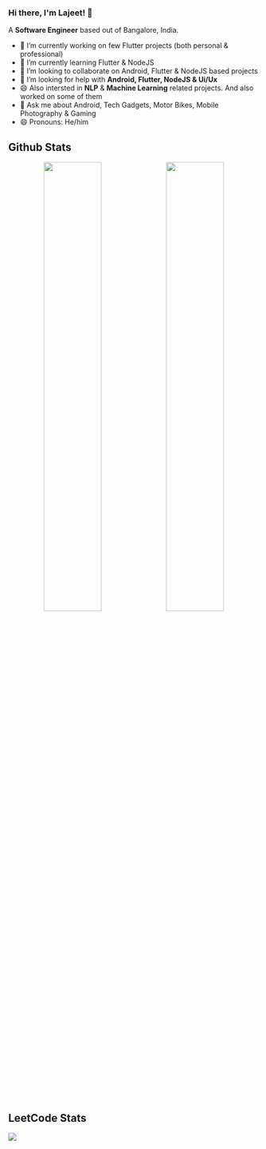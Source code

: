 ### Hi there, I'm Lajeet! 👋

A **Software Engineer** based out of Bangalore, India. 

- 🔭 I’m currently working on few Flutter projects (both personal & professional) 
- 🌱 I’m currently learning Flutter & NodeJS
- 👯 I’m looking to collaborate on Android, Flutter & NodeJS based projects
- 🤔 I’m looking for help with **Android, Flutter, NodeJS & Ui/Ux**
- 😄 Also intersted in **NLP** & **Machine Learning** related projects. And also worked on some of them
- 💬 Ask me about Android, Tech Gadgets, Motor Bikes, Mobile Photography & Gaming
- 😄 Pronouns: He/him

## Github Stats
<p align="center">
  <img width="48%" src="https://github-readme-stats.vercel.app/api?username=wannaBeNerd23&show_icons=true&theme=tokyonight" />
  <img width="48%" src="https://github-readme-streak-stats.herokuapp.com/?user=wannaBeNerd23&theme=tokyonight" />
</p>

## LeetCode Stats
<div align="start">
  <img src="https://leetcode-stats-six.vercel.app/api?username=wannaBeNerd&theme=dark)](https://github.com/KnlnKS/leetcode-stats" align="center" />
</div>

<!-- <div align="center">
  <img src="https://komarev.com/ghpvc/?username=wannaBeNerd23&&style=flat-square" align="center" height='25px' />
</div> -->
